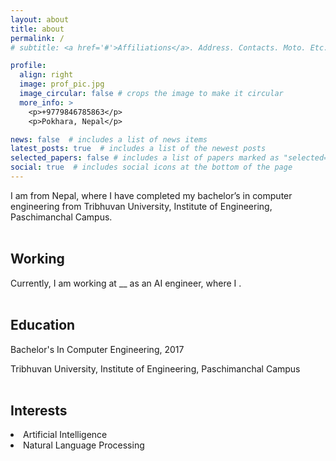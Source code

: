 ```yaml
---
layout: about
title: about
permalink: /
# subtitle: <a href='#'>Affiliations</a>. Address. Contacts. Moto. Etc.

profile:
  align: right
  image: prof_pic.jpg
  image_circular: false # crops the image to make it circular
  more_info: >
    <p>+9779846785863</p>
    <p>Pokhara, Nepal</p>

news: false  # includes a list of news items
latest_posts: true  # includes a list of the newest posts
selected_papers: false # includes a list of papers marked as "selected={true}"
social: true  # includes social icons at the bottom of the page
---
```


I am from Nepal, where I have completed my bachelor’s in computer engineering from Tribhuvan University, Institute of Engineering, Paschimanchal Campus.
<br/><br/> 
## Working
Currently, I am working at __ as an AI engineer, where I .
<br/><br/> 
## Education
Bachelor's In Computer Engineering, 2017

Tribhuvan University, Institute of Engineering, Paschimanchal Campus
<br/><br/> 
## Interests
<li>Artificial Intelligence</li>
<li>Natural Language Processing</li>
<br/><br/> 

